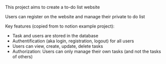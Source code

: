 This project aims to create a to-do list website

Users can register on the website and manage their private to do list

Key features (copied from to notion example project):

- Task and users are stored in the database
- Authentification (aka login, registration, logout) for all users
- Users can view, create, update, delete tasks
- Authorization: Users can only manage their own tasks (and not the tasks of others)